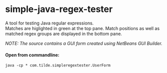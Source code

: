 # simple-java-regex-tester

A tool for testing Java regular expressions.<br />
Matches are higlighted in green at the top pane. Match positions as well as matched regex groups are displayed in the bottom pane.

_NOTE: The source contains a GUI form created using NetBeans GUI Builder._

#### Open from commandline:
`java -cp * com.tilde.simpleregextester.UserForm`
